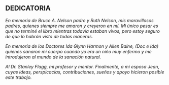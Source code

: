 ## DEDICATORIA

*En memoria de Bruce A. Nelson padre y Ruth Nelson, mis maravillosos padres, quienes siempre me amaron y creyeron en mí. Mi único pesar es que no terminé el libro mientras todavía estaban vivos, pero estoy seguro de que lo habrán visto de todas maneras.*

*En memoria de los Doctores Ida Glynn Harmon y Allen Baine, (Doc e Ida) quienes sanaron mi cuerpo cuando yo era un niño muy enfermo y me introdujeron al mundo de la sanación natural.*

*Al Dr. Stanley Flagg, mi profesor y mentor. Finalmente, a mi esposa Jean, cuyas ideas, perspicacias, contribuciones, sueños y apoyo hicieron posible este trabajo.*